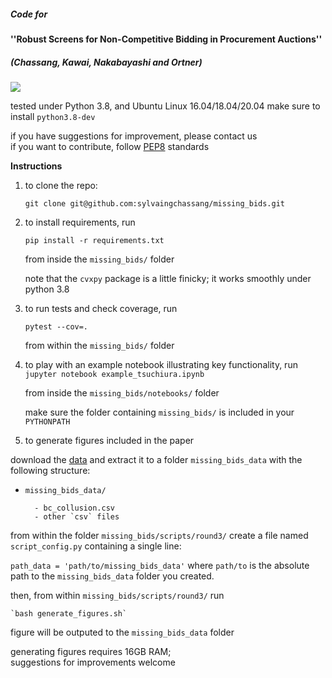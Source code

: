 ##### Code for 
#### ''Robust Screens for Non-Competitive Bidding in Procurement Auctions'' 
##### (Chassang, Kawai, Nakabayashi and Ortner)

![](https://travis-ci.com/sylvaingchassang/missing_bids.svg?branch=master) 

tested under Python 3.8, and Ubuntu Linux 16.04/18.04/20.04 
make sure to install `python3.8-dev`

if you have suggestions for improvement, please contact us  
if you want to contribute, follow [PEP8](https://www.python.org/dev/peps/pep-0008/) standards


**Instructions**
1. to clone the repo:

    `git clone git@github.com:sylvaingchassang/missing_bids.git`

1. to install requirements, run

    `pip install -r requirements.txt`

    from inside the `missing_bids/` folder
    
    note that the `cvxpy` package is a little finicky; 
    it works smoothly under python 3.8

1. to run tests and check coverage, run
    
    `pytest --cov=.`
    
    from within the `missing_bids/` folder
    
1. to play with an example notebook illustrating key functionality, run
    `jupyter notebook example_tsuchiura.ipynb`
    
    from inside the `missing_bids/notebooks/` folder
    
    make sure the folder containing `missing_bids/` is included in your `PYTHONPATH`

1. to generate figures included in the paper

download the [data](https://www.dropbox.com/s/kigyfge4ubc8er3/data_missing_bids.zip?dl=0) and extract it to a folder `missing_bids_data` with the following structure:
- `missing_bids_data/`

        - bc_collusion.csv
        - other `csv` files

from within the folder `missing_bids/scripts/round3/` create a file named `script_config.py` containing a single line:

```path_data = 'path/to/missing_bids_data'```
where `path/to` is the absolute path to the `missing_bids_data` folder you created.


then, from within  `missing_bids/scripts/round3/` run 

    `bash generate_figures.sh`
    
figure will be outputed to the `missing_bids_data` folder
    
generating figures requires 16GB RAM;  
suggestions for improvements welcome
